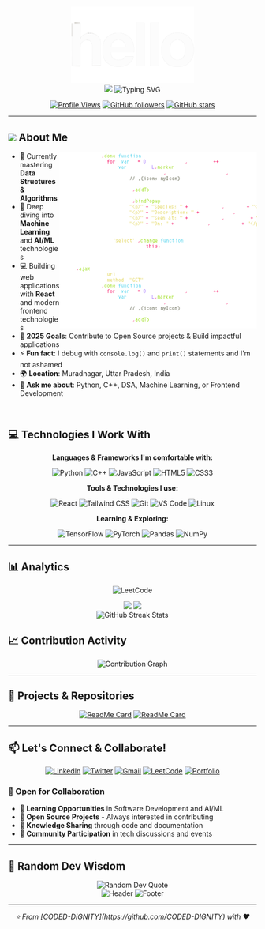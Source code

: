 #
<div align="center">
  <img src="https://raw.githubusercontent.com/CODED-DIGNITY/Files/refs/heads/main/hello.gif?token=GHSAT0AAAAAADIOLHN7NHUV7U5R62T2ZMEK2FBW7PA" width="250" >
</div>

<div align="center" margin-top="50">
  <img src="https://readme-typing-svg.herokuapp.com?font=Arial+Rounded+MT+Bold&size=40&duration=3000&pause=1000&color=F7F7F7&center=true&vCenter=true&random=true&width=600&lines=I'm+Aditya" />
  <img src="https://readme-typing-svg.herokuapp.com?font=Arial+Rounded+MT+Bold&weight=500&size=40&duration=3000&pause=1000&color=E74C3C&center=true&vCenter=true&random=false&width=600&lines=Python+%26+C%2B%2B+Developer;Data+Structures+Enthusiast;AI%2FML+Explorer;Frontend+Design+Lover;Open+Source+Contributor;Always+Learning;Always+Growing" alt="Typing SVG" />
</div>

<div align="center">
  
  [![Profile Views](https://komarev.com/ghpvc/?username=CODED-DIGNITY&color=E74C3C&style=flat-square)](https://github.com/CODED-DIGNITY)
  [![GitHub followers](https://img.shields.io/github/followers/CODED-DIGNITY?style=flat-square&color=2C3E50&labelColor=34495E)](https://github.com/CODED-DIGNITY?tab=followers)
  [![GitHub stars](https://img.shields.io/github/stars/CODED-DIGNITY?style=flat-square&color=E74C3C&labelColor=2C3E50)](https://github.com/CODED-DIGNITY?tab=repositories)
  
</div>

---

## <img src="https://media2.giphy.com/media/QssGEmpkyEOhBCb7e1/giphy.gif?cid=ecf05e47a0n3gi1bfqntqmob8g9aid1oyj2wr3ds3mg700bl&rid=giphy.gif" width="30"> About Me

<img align="right" alt="Coding" width="400" src="https://raw.githubusercontent.com/CODED-DIGNITY/Files/refs/heads/main/ezgif-32da7399d2af6f.gif?token=GHSAT0AAAAAADIOLHN634GGS4SODS4PUXBE2FBVVYQ">

- 🔭 Currently mastering **Data Structures & Algorithms**
- 🌱 Deep diving into **Machine Learning** and **AI/ML** technologies
- 💻 Building web applications with **React** and modern frontend technologies
- 🎯 **2025 Goals**: Contribute to Open Source projects & Build impactful applications
- ⚡ **Fun fact**: I debug with `console.log()` and `print()` statements and I'm not ashamed
- 🌍 **Location**: Muradnagar, Uttar Pradesh, India
- 💬 **Ask me about**: Python, C++, DSA, Machine Learning, or Frontend Development

<br clear="right"/>

## 💻 Technologies I Work With

<div align="center">

**Languages & Frameworks I'm comfortable with:**

![Python](https://img.shields.io/badge/Python-3776AB?style=for-the-badge&logo=python&logoColor=white)
![C++](https://img.shields.io/badge/C++-00599C?style=for-the-badge&logo=cplusplus&logoColor=white)
![JavaScript](https://img.shields.io/badge/JavaScript-F7DF1E?style=for-the-badge&logo=javascript&logoColor=black)
![HTML5](https://img.shields.io/badge/HTML5-E34F26?style=for-the-badge&logo=html5&logoColor=white)
![CSS3](https://img.shields.io/badge/CSS3-1572B6?style=for-the-badge&logo=css3&logoColor=white)

**Tools & Technologies I use:**

![React](https://img.shields.io/badge/React-20232A?style=for-the-badge&logo=react&logoColor=61DAFB)
![Tailwind CSS](https://img.shields.io/badge/Tailwind_CSS-38B2AC?style=for-the-badge&logo=tailwind-css&logoColor=white)
![Git](https://img.shields.io/badge/Git-F05032?style=for-the-badge&logo=git&logoColor=white)
![VS Code](https://img.shields.io/badge/VS_Code-007ACC?style=for-the-badge&logo=visual-studio-code&logoColor=white)
![Linux](https://img.shields.io/badge/Linux-FCC624?style=for-the-badge&logo=linux&logoColor=black)

**Learning & Exploring:**

![TensorFlow](https://img.shields.io/badge/TensorFlow-FF6F00?style=for-the-badge&logo=tensorflow&logoColor=white)
![PyTorch](https://img.shields.io/badge/PyTorch-EE4C2C?style=for-the-badge&logo=pytorch&logoColor=white)
![Pandas](https://img.shields.io/badge/Pandas-150458?style=for-the-badge&logo=pandas&logoColor=white)
![NumPy](https://img.shields.io/badge/NumPy-013243?style=for-the-badge&logo=numpy&logoColor=white)

</div>

---

## 📊 Analytics
<div align="center">
  
  ![LeetCode](https://leetcard.jacoblin.cool/coded_digntiy?border=0&radius=20)

</div>


<div align="center">
  <img height="180em" src="https://github-readme-stats.vercel.app/api?username=CODED-DIGNITY&show_icons=true&theme=vue&bg_color=1a1a1a&title_color=E74C3C&text_color=f8f8f2&icon_color=E74C3C&border_color=2C3E50&include_all_commits=true&count_private=true"/>
  <img height="180em" src="https://github-readme-stats.vercel.app/api/top-langs/?username=CODED-DIGNITY&layout=compact&langs_count=10&theme=vue&bg_color=1a1a1a&title_color=E74C3C&text_color=f8f8f2&border_color=2C3E50"/>
</div>

<div align="center">
  <img src="https://github-readme-streak-stats.herokuapp.com/?user=CODED-DIGNITY&theme=vue-dark&background=1a1a1a&ring=E74C3C&fire=E74C3C&currStreakLabel=E74C3C&sideNums=f8f8f2&currStreakNum=f8f8f2&dates=95a5a6&sideLabels=f8f8f2&stroke=2C3E50&border=2C3E50" alt="GitHub Streak Stats" />
</div>



## 📈 Contribution Activity

<div align="center">
  <img src="https://github-readme-activity-graph.vercel.app/graph?username=CODED-DIGNITY&theme=react-dark&bg_color=1a1a1a&color=E74C3C&line=E74C3C&point=2C3E50&area_color=E74C3C&title_color=E74C3C&area=true" alt="Contribution Graph" />
</div>

---

## 🚀 Projects & Repositories

<div align="center">
  
[![ReadMe Card](https://github-readme-stats.vercel.app/api/pin/?username=CODED-DIGNITY&repo=machine-learning-projects&theme=vue&bg_color=1a1a1a&title_color=E74C3C&text_color=f8f8f2&icon_color=E74C3C&border_color=2C3E50)](https://github.com/CODED-DIGNITY/machine-learning-projects)
[![ReadMe Card](https://github-readme-stats.vercel.app/api/pin/?username=CODED-DIGNITY&repo=dsa-solutions&theme=vue&bg_color=1a1a1a&title_color=E74C3C&text_color=f8f8f2&icon_color=E74C3C&border_color=2C3E50)](https://github.com/CODED-DIGNITY/dsa-solutions)

</div>

---

## 📫 Let's Connect & Collaborate!

<div align="center">
  
[![LinkedIn](https://img.shields.io/badge/LinkedIn-0077B5?style=flat-square&logo=linkedin&logoColor=white)](https://linkedin.com/in/aditya-sharma-28a017351/)
[![Twitter](https://img.shields.io/badge/Twitter-1DA1F2?style=flat-square&logo=twitter&logoColor=white)](https://twitter.com/CODED_DIGNITY)
[![Gmail](https://img.shields.io/badge/Gmail-D14836?style=flat-square&logo=gmail&logoColor=white)](mailto:ads.as3030@gmail.com)
[![LeetCode](https://img.shields.io/badge/LeetCode-FFA116?style=flat-square&logo=leetcode&logoColor=black)](https://leetcode.com/u/lpMDB6RtaU/)
[![Portfolio](https://img.shields.io/badge/Portfolio-000000?style=flat-square&logo=About.me&logoColor=white)](https://yourportfolio.com)

</div>

### 🤝 Open for Collaboration
- 💼 **Learning Opportunities** in Software Development and AI/ML
- 🚀 **Open Source Projects** - Always interested in contributing
- 📝 **Knowledge Sharing** through code and documentation
- 🎤 **Community Participation** in tech discussions and events

---

## 💬 Random Dev Wisdom

<div align="center">
  <img src="https://quotes-github-readme.vercel.app/api?type=horizontal&theme=vue" alt="Random Dev Quote" />
</div>



<div align="center">
  <img src="https://capsule-render.vercel.app/api?type=venom&color=gradient&customColorList=24&height=150&text=Thanks%20for%20stopping%20by!&section=header&reversal=false&animation=twinkling&fontColor=f8f8f2&fontSize=35" alt="Header" />
  <img src="https://capsule-render.vercel.app/api?type=waving&color=gradient&customColorList=24&height=100&section=footer&animation=twinkling" alt="Footer" />
</div>

---

<div align="center">
  <i>⭐ From [CODED-DIGNITY](https://github.com/CODED-DIGNITY) with ❤️</i>
</div>
